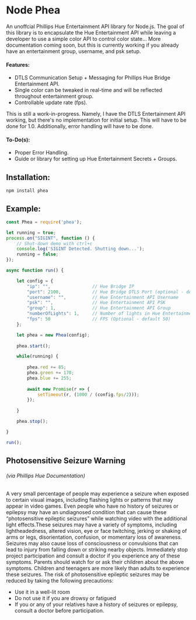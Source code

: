# Node Phea

An unoffcial Phillips Hue Entertainment API library for Node.js. The goal of this library is to encapsulate the Hue Entertainment API while leaving a developer to use a simple color API to control color state... More documentation coming soon, but this is currently working if you already have an entertainment group, username, and psk setup. 

#### Features:
- DTLS Communication Setup + Messaging for Phillips Hue Bridge Entertainment API.
- Single color can be tweaked in real-time and will be reflected throughout entertainment group.
- Controllable update rate (fps).

This is still a work-in-progress. Namely, I have the DTLS Entertainment API working, but there's no implementation
for initial setup. This will have to be done for 1.0. Additionally, error handling will have to be done.

#### To-Do(s):
- Proper Error Handling.
- Guide or library for setting up Hue Entertainment Secrets + Groups.

## Installation:
```
npm install phea
```

## Example:
```javascript
const Phea = require('phea');

let running = true;
process.on("SIGINT", function () {
    // Shut-down demo with ctrl+c
    console.log('SIGINT Detected. Shutting down...');
    running = false;
});

async function run() {

    let config = {
        "ip": "",                // Hue Bridge IP
        "port": 2100,            // Hue Bridge DTLS Port (optional - default 2100) 
        "username": "",          // Hue Entertainment API Username
        "psk": "",               // Hue Entertainment API PSK
        "group": 1,              // Hue Entertainment API Group
        "numberOfLights": 1,     // Number of lights in Hue Entertainment Group [1-16]
        "fps": 50                // FPS (Optional - default 50)
    };

    let phea = new Phea(config);
    
    phea.start();

    while(running) {
    
        phea.red += 85;
        phea.green += 170;
        phea.blue += 255;
    
        await new Promise(r => {
            setTimeout(r, (1000 / (config.fps/2)));
        });
    
    }

    phea.stop();

}

run();
```

## Photosensitive Seizure Warning
###### (via Phillips Hue Documentation)
A very small percentage of people may experience a seizure when exposed to certain visual images, including flashing lights or patterns that may appear in video games. Even people who have no history of seizures or epilepsy may have an undiagnosed condition that can cause these “photosensitive epileptic seizures” while watching video with the additional light effects.These seizures may have a variety of symptoms, including lightheadedness, altered vision, eye or face twitching, jerking or shaking of arms or legs, disorientation, confusion, or momentary loss of awareness. Seizures may also cause loss of consciousness or convulsions that can lead to injury from falling down or striking nearby objects. Immediately stop project participation and consult a doctor if you experience any of these symptoms. Parents should watch for or ask their children about the above symptoms. Children and teenagers are more likely than adults to experience these seizures. The risk of photosensitive epileptic seizures may be reduced by taking the following precautions:

- Use it in a well-lit room
- Do not use it if you are drowsy or fatigued
- If you or any of your relatives have a history of seizures or epilepsy, consult a doctor before participation.
